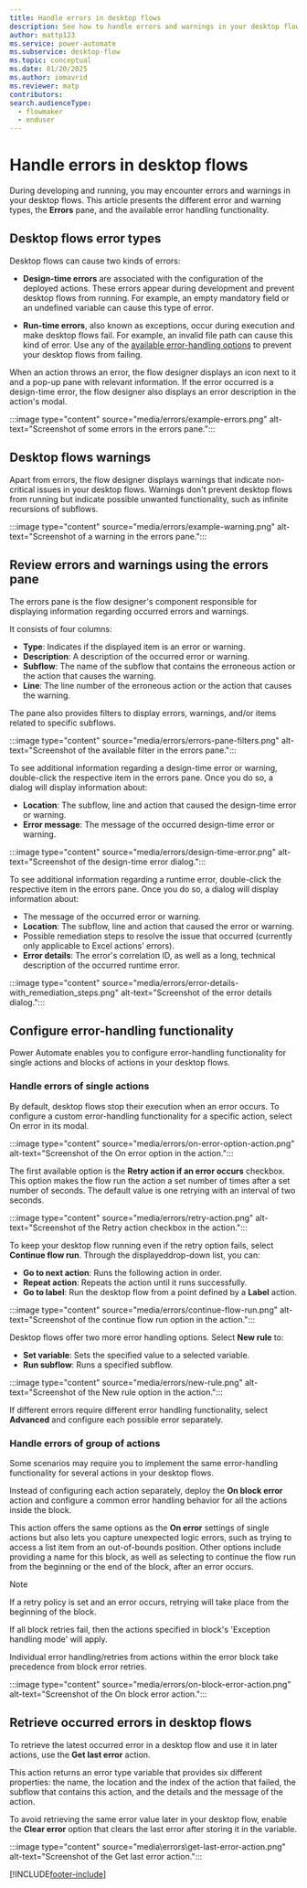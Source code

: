```yaml
---
title: Handle errors in desktop flows
description: See how to handle errors and warnings in your desktop flows
author: mattp123
ms.service: power-automate
ms.subservice: desktop-flow
ms.topic: conceptual
ms.date: 01/20/2025
ms.author: iomavrid
ms.reviewer: matp
contributors:
search.audienceType: 
  - flowmaker
  - enduser
---
```


# Handle errors in desktop flows

During developing and running, you may encounter errors and warnings in your desktop flows. This article presents the different error and warning types, the **Errors** pane, and the available error handling functionality.

## Desktop flows error types

Desktop flows can cause two kinds of errors:

- **Design-time errors** are associated with the configuration of the deployed actions. These errors appear during development and prevent desktop flows from running. For example, an empty mandatory field or an undefined variable can cause this type of error.

- **Run-time errors**, also known as exceptions, occur during execution and make desktop flows fail. For example, an invalid file path can cause this kind of error. Use any of the [available error-handling options](#configure-error-handling-functionality) to prevent your desktop flows from failing.

When an action throws an error, the flow designer displays an icon next to it and a pop-up pane with relevant information. If the error occurred is a design-time error,  the flow designer also displays an error description in the action's modal.

:::image type="content" source="media/errors/example-errors.png" alt-text="Screenshot of some errors in the errors pane.":::

## Desktop flows warnings

Apart from errors, the flow designer displays warnings that indicate non-critical issues in your desktop flows. Warnings don't prevent desktop flows from running but indicate possible unwanted functionality, such as infinite recursions of subflows.

:::image type="content" source="media/errors/example-warning.png" alt-text="Screenshot of a warning in the errors pane.":::

## Review errors and warnings using the errors pane

The errors pane is the flow designer's component responsible for displaying information regarding occurred errors and warnings.

It consists of four columns:

- **Type**: Indicates if the displayed item is an error or warning.
- **Description**: A description of the occurred error or warning.
- **Subflow**: The name of the subflow that contains the erroneous action or the action that causes the warning.
- **Line**: The line number of the erroneous action or the action that causes the warning.

The pane also provides filters to display errors, warnings, and/or items related to specific subflows.

:::image type="content" source="media/errors/errors-pane-filters.png" alt-text="Screenshot of the available filter in the errors pane.":::

To see additional information regarding a design-time error or warning, double-click the respective item in the errors pane. Once you do so, a dialog will display information about:

- **Location**: The subflow, line and action that caused the design-time error or warning.
- **Error message**: The message of the occurred design-time error or warning.

:::image type="content" source="media/errors/design-time-error.png" alt-text="Screenshot of the design-time error dialog.":::

To see additional information regarding a runtime error, double-click the respective item in the errors pane. Once you do so, a dialog will display information about:

- The message of the occurred error or warning.
- **Location**: The subflow, line and action that caused the error or warning.
- Possible remediation steps to resolve the issue that occurred (currently only applicable to Excel actions' errors).
- **Error details**: The error's correlation ID, as well as a long, technical description of the occurred runtime error.

:::image type="content" source="media/errors/error-details-with_remediation_steps.png" alt-text="Screenshot of the error details dialog.":::

## Configure error-handling functionality

Power Automate enables you to configure error-handling functionality for single actions and blocks of actions in your desktop flows.

### Handle errors of single actions

By default, desktop flows stop their execution when an error occurs. To configure a custom error-handling functionality for a specific action, select On error in its modal.

:::image type="content" source="media/errors/on-error-option-action.png" alt-text="Screenshot of the On error option in the action.":::

The first available option is the **Retry action if an error occurs** checkbox. This option makes the flow run the action a set number of times after a set number of seconds. The default value is one retrying with an interval of two seconds.

:::image type="content" source="media/errors/retry-action.png" alt-text="Screenshot of the Retry action checkbox in the action.":::

To keep your desktop flow running even if the retry option fails, select **Continue flow run**. Through the displayed ​drop-down list, you can:

- **Go to next action**: Runs the following action in order.
- **Repeat action**: Repeats the action until it runs successfully.
- **Go to label**: Run the desktop flow from a point defined by a **Label** action.

:::image type="content" source="media/errors/continue-flow-run.png" alt-text="Screenshot of the continue flow run option in the action.":::

Desktop flows offer two more error handling options. Select **New rule** to:

- **Set variable**: Sets the specified value to a selected variable.
- **Run subflow**: Runs a specified subflow.

:::image type="content" source="media/errors/new-rule.png" alt-text="Screenshot of the New rule option in the action.":::

If different errors require different error handling functionality, select **Advanced** and configure each possible error separately.

### Handle errors of group of actions

Some scenarios may require you to implement the same error-handling functionality for several actions in your desktop flows.

Instead of configuring each action separately, deploy the **On block error** action and configure a common error handling behavior for all the actions inside the block.

This action offers the same options as the **On error** settings of single actions but also lets you capture unexpected logic errors, such as trying to access a list item from an out-of-bounds position. Other options include providing a name for this block, as well as selecting to continue the flow run from the beginning or the end of the block, after an error occurs.

> [!NOTE]
> If a retry policy is set and an error occurs, retrying will take place from the beginning of the block.
> 
> If all block retries fail, then the actions specified in block's 'Exception handling mode' will apply.
> 
> Individual error handling/retries from actions within the error block take precedence from block error retries.

:::image type="content" source="media/errors/on-block-error-action.png" alt-text="Screenshot of the On block error action.":::

## Retrieve occurred errors in desktop flows

To retrieve the latest occurred error in a desktop flow and use it in later actions, use the **Get last error** action.

This action returns an error type variable that provides six different properties: the name, the location and the index of the action that failed, the subflow that contains this action, and the details and the message of the action.

To avoid retrieving the same error value later in your desktop flow, enable the **Clear error** option that clears the last error after storing it in the variable.

:::image type="content" source="media\errors\get-last-error-action.png" alt-text="Screenshot of the Get last error action.":::

[!INCLUDE[footer-include](../includes/footer-banner.md)]
